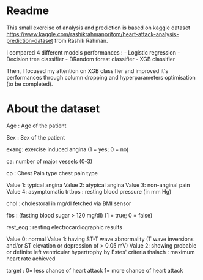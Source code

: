 # Readme

This small exercise of analysis and prediction is based on kaggle dataset https://www.kaggle.com/rashikrahmanpritom/heart-attack-analysis-prediction-dataset from Rashik Rahman.

I compared 4 different models performances : 
      - Logistic regression 
      - Decision tree classifier 
      - DRandom forest classifier 
      - XGB classifier

Then, I focused my attention on XGB classifier and improved it's performances through column dropping and hyperparameters optimisation (to be completed).

# About the dataset

Age : Age of the patient

Sex : Sex of the patient

exang: exercise induced angina (1 = yes; 0 = no)

ca: number of major vessels (0-3)

cp : Chest Pain type chest pain type

Value 1: typical angina
Value 2: atypical angina
Value 3: non-anginal pain
Value 4: asymptomatic
trtbps : resting blood pressure (in mm Hg)

chol : cholestoral in mg/dl fetched via BMI sensor

fbs : (fasting blood sugar > 120 mg/dl) (1 = true; 0 = false)

rest_ecg : resting electrocardiographic results

Value 0: normal
Value 1: having ST-T wave abnormality (T wave inversions and/or ST elevation or depression of > 0.05 mV)
Value 2: showing probable or definite left ventricular hypertrophy by Estes' criteria
thalach : maximum heart rate achieved

target : 0= less chance of heart attack 1= more chance of heart attack
